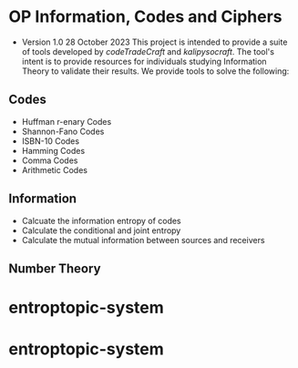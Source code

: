 # OP Information, Codes and Ciphers
- Version 1.0 28 October 2023
  This project is intended to provide a suite of tools developed by _codeTradeCraft_ and _kalipysocraft_. 
The tool's intent is to provide resources for individuals studying Information Theory to validate their results.
We provide tools to solve the following:

## Codes
- Huffman r-enary Codes
- Shannon-Fano Codes
- ISBN-10 Codes
- Hamming Codes
- Comma Codes
- Arithmetic Codes
## Information
- Calcuate the information entropy of codes
- Calculate the conditional and joint entropy
- Calculate the mutual information between sources and receivers

## Number Theory



# entroptopic-system
# entroptopic-system

